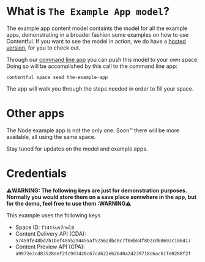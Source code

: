 What is `The Example App model`?
================================

The example app content model containts the model for all the example apps, demonstrating in a broader fashion some examples on how to use
Contentful. If you want to see the model in action, we do have a [hosted version](https://contentful-example-app.herokuapp.com/), for you
to check out.

Through our [command line app](https://github.com/contentful/contentful-cli) you can push this model to your own space. Doing so will be
accomplished by this call to the command line app:

```
contentful space seed the-example-app
```

The app will walk you through the steps needed in order to fill your space.

Other apps
==========

The Node example app is not the only one. Soon™ there will be more available, all using the
same space.

Stay tuned for updates on the model and example apps.



Credentials
===========

**⚠️WARNING: The following keys are just for demonstration purposes. Normally you would store them on a save place somwhere in the app, but for the demo, feel free to use them :WARNING⚠️**

This example uses the following keys

* Space ID: `ft4tkuv7nwl0`
* Content Delivery API (CDA): `57459fe48bd2b1bef4855294455af52562dbc0c7f0eb84f8b2cd68692c186417`
* Content Preview API (CPA): `a9972e3cd83528def2fc9d3428c67cd622eb26d0a24239718c6ac61fe0288f2f`
